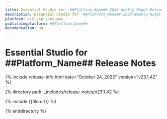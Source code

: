 ```yaml
---
title: Essential Studio for  ##Platform_Name## 2023 Weekly Nuget Release Release Notes  
description: Essential Studio for  ##Platform_Name## 2023 Weekly Nuget Release Release Notes  
platform: ej2-asp-core-mvc
publishingplatform: ##Platform_Name##
documentation: ug
---
```


# Essential Studio for  ##Platform_Name##   Release Notes  

{% include release-info.html date="October 24, 2023"  version="v23.1.42" %} 

{% directory path: _includes/release-notes/v23.1.42 %}

{% include {{file.url}} %}

{% enddirectory %}

